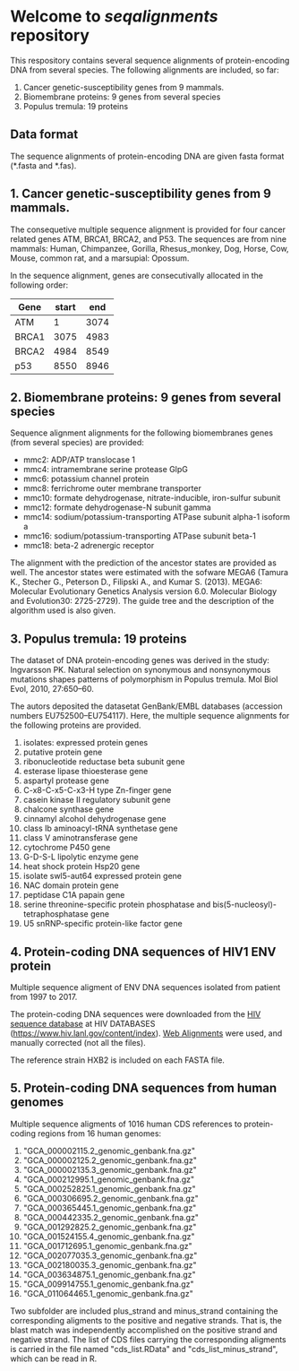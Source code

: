 # Welcome to *seqalignments* repository 

This respository contains several sequence alignments of protein-encoding 
DNA from several species. The following alignments are included, so far:
  
   1. Cancer genetic-susceptibility genes from 9 mammals.
   2. Biomembrane proteins: 9 genes from several species
   3. Populus tremula: 19 proteins
   
## Data format    
The sequence alignments of protein-encoding DNA are given fasta format (*.fasta and *.fas).
 
   
## 1. Cancer genetic-susceptibility genes from 9 mammals.
   The consequetive multiple sequence alignment is provided for four cancer
   related genes ATM, BRCA1, BRCA2, and P53. The sequences are from nine
   mammals: Human, Chimpanzee, Gorilla, Rhesus_monkey, Dog, Horse, Cow, Mouse,
   common rat, and a marsupial: Opossum.
   
   In the sequence alignment, genes are consecutivally allocated in the following order: 

   | Gene  | start | end  |
   |-------|-------|------|
   | ATM   | 1     | 3074 |
   | BRCA1 | 3075  | 4983 |
   | BRCA2 | 4984  | 8549 |
   | p53   | 8550  | 8946 |
   
## 2. Biomembrane proteins: 9 genes from several species
Sequence alignment alignments for the following biomembranes genes (from several species) are provided:

  * mmc2: ADP/ATP translocase 1
  * mmc4: intramembrane serine protease GlpG
  * mmc6: potassium channel protein
  * mmc8: ferrichrome outer membrane transporter
  * mmc10: formate dehydrogenase, nitrate-inducible, iron-sulfur subunit
  * mmc12: formate dehydrogenase-N subunit gamma
  * mmc14: sodium/potassium-transporting ATPase subunit alpha-1 isoform a
  * mmc16: sodium/potassium-transporting ATPase subunit beta-1
  * mmc18: beta-2 adrenergic receptor

The alignment with the prediction of the ancestor states are provided as well. The ancestor states were estimated with
the sofware MEGA6 (Tamura K., Stecher G., Peterson D., Filipski A., and Kumar S. (2013). MEGA6: Molecular Evolutionary Genetics Analysis version 6.0. Molecular Biology and Evolution30: 2725-2729). The guide tree and the description of the algorithm used is also given.

## 3. Populus tremula: 19 proteins
The dataset of DNA protein-encoding genes was derived in the study:
 Ingvarsson PK. Natural selection on synonymous and nonsynonymous mutations shapes patterns of polymorphism in Populus tremula. Mol Biol Evol, 2010, 27:650–60.
	
The autors deposited the datasetat GenBank/EMBL databases (accession numbers EU752500–EU754117).
Here, the multiple sequence alignments for the following proteins are provided.

   1.  isolates: expressed protein genes                                                                  
   2.  putative protein gene                                                                   
   3.  ribonucleotide reductase beta subunit gene                                               
   4.  esterase lipase thioesterase gene                                                       
   5.  aspartyl protease gene                                                                  
   6.  C-x8-C-x5-C-x3-H type Zn-finger gene                                                    
   7.  casein kinase II regulatory subunit gene                                                
   8.  chalcone synthase gene                                                                  
   9.  cinnamyl alcohol dehydrogenase gene                                                     
  10.  class Ib aminoacyl-tRNA synthetase gene                                                 		
  11.  class V aminotransferase gene                                                           
  12.  cytochrome P450 gene                                                                    
  13.  G-D-S-L lipolytic enzyme gene                                                           
  14.  heat shock protein Hsp20 gene                                                           
  15.  isolate swl5-aut64 expressed protein gene                                               
  16.  NAC domain protein gene                                                                 
  17.  peptidase C1A papain gene                                                               
  18.  serine threonine-specific protein phosphatase and bis(5-nucleosyl)-tetraphosphatase gene
  19.  U5 snRNP-specific protein-like factor gene

## 4. Protein-coding DNA sequences of HIV1 ENV protein

Multiple sequence aligment of ENV DNA sequences isolated from patient from 1997 to 2017. 

The protein-coding DNA sequences were downloaded from the 
[HIV sequence database](https://www.hiv.lanl.gov/content/sequence/NEWALIGN/align.html) at
HIV DATABASES (https://www.hiv.lanl.gov/content/index).
[Web Alignments](https://www.hiv.lanl.gov/content/sequence/NEWALIGN/align.html#web)
were used, and manually corrected (not all the files). 

The reference strain HXB2 is included on each FASTA file.

## 5. Protein-coding DNA sequences from human genomes

Multiple sequence aligments of 1016 human CDS references to protein-coding 
regions from 16 human genomes:

 1. "GCA_000002115.2_genomic_genbank.fna.gz"
 2. "GCA_000002125.2_genomic_genbank.fna.gz"
 3. "GCA_000002135.3_genomic_genbank.fna.gz"
 4. "GCA_000212995.1_genomic_genbank.fna.gz"
 5. "GCA_000252825.1_genomic_genbank.fna.gz"
 6. "GCA_000306695.2_genomic_genbank.fna.gz"
 7. "GCA_000365445.1_genomic_genbank.fna.gz"
 8. "GCA_000442335.2_genomic_genbank.fna.gz"
 9. "GCA_001292825.2_genomic_genbank.fna.gz"
10. "GCA_001524155.4_genomic_genbank.fna.gz"
11. "GCA_001712695.1_genomic_genbank.fna.gz"
12. "GCA_002077035.3_genomic_genbank.fna.gz"
13. "GCA_002180035.3_genomic_genbank.fna.gz"
14. "GCA_003634875.1_genomic_genbank.fna.gz"
15. "GCA_009914755.1_genomic_genbank.fna.gz"
16. "GCA_011064465.1_genomic_genbank.fna.gz"

Two subfolder are included plus_strand and minus_strand containing the 
corresponding aligments to the positive and negative strands.  That is,
the blast match was independently accomplished on the positive strand and
negative strand. The list of CDS files carrying the corresponding aligments is
carried in the file named "cds_list.RData" and "cds_list_minus_strand",
which can be read in R.










      
  
